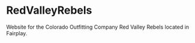 # RedValleyRebels
Website for the Colorado Outfitting Company Red Valley Rebels located in Fairplay.
